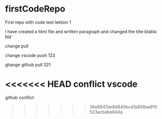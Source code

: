# firstCodeRepo
First repo with code test lektion 1

I have created a html file and written  paragraph and changed the title blabla bla'

change pull


change vscode push 123

ghange github pull 321

<<<<<<< HEAD
conflict vscode
=======

github conflict
>>>>>>> 36e8847ae8d840bcd1a908aa910523acbabe844a

